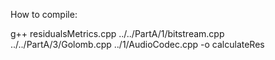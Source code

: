 How to compile:

g++ residualsMetrics.cpp ../../PartA/1/bitstream.cpp ../../PartA/3/Golomb.cpp ../1/AudioCodec.cpp -o calculateRes
